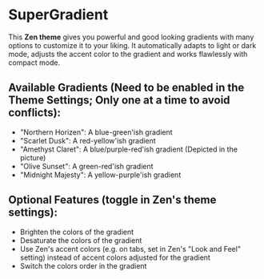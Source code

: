 # SuperGradient

This **Zen theme** gives you powerful and good looking gradients with many options to customize it to your liking.
It automatically adapts to light or dark mode, adjusts the accent color to the gradient and works flawlessly with compact mode.

## Available Gradients (Need to be enabled in the Theme Settings; Only one at a time to avoid conflicts):
  - "Northern Horizen": A blue-green'ish gradient
  - "Scarlet Dusk": A red-yellow'ish gradient
  - "Amethyst Claret": A blue/purple-red'ish gradient (Depicted in the picture)
  - "Olive Sunset": A green-red'ish gradient
  - "Midnight Majesty": A yellow-purple'ish gradient

## Optional Features (toggle in Zen's theme settings):
  - Brighten the colors of the gradient
  - Desaturate the colors of the gradient
  - Use Zen's accent colors (e.g. on tabs, set in Zen's "Look and Feel" setting) instead of accent colors adjusted for the gradient
  - Switch the colors order in the gradient
